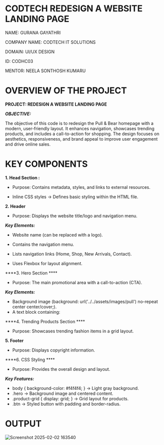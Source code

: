 # CODTECH REDESIGN A WEBSITE LANDING PAGE

NAME: GURANA GAYATHRI

COMPANY NAME: CODTECH IT SOLUTIONS

DOMAIN: UI/UX DESIGN

ID: CODHC03

MENTOR: NEELA SONTHOSH KUMARU

# OVERVIEW OF THE PROJECT

****PROJECT: REDESIGN A WEBSITE LANDING PAGE****

***OBJECTIVE:***

The objective of this code is to redesign the Pull & Bear homepage with a modern, user-friendly layout. It enhances navigation, showcases trending products, and includes a call-to-action for shopping. The design focuses on aesthetics, responsiveness, and brand appeal to improve user engagement and drive online sales. 

# KEY COMPONENTS

****1. Head Section :****

  * Purpose: Contains metadata, styles, and links to external resources.
  
  * Inline CSS styles → Defines basic styling within the HTML file.

****2. Header****

  * Purpose: Displays the website title/logo and navigation menu.

***Key Elements:***

  * Website name (can be replaced with a logo).
  * Contains the navigation menu.
  * Lists navigation links (Home, Shop, New Arrivals, Contact).

  * Uses Flexbox for layout alignment.

****3. Hero Section ****

  * Purpose: The main promotional area with a call-to-action (CTA).

***Key Elements:***

  * Background image (background: url('../../assets/images/pull') no-repeat center center/cover;).
  * A text block containing:

****4. Trending Products Section ****

  * Purpose: Showcases trending fashion items in a grid layout.

****5. Footer****

  * Purpose: Displays copyright information.

****6. CSS Styling ****

  * Purpose: Provides the overall design and layout.

***Key Features:***

  * body { background-color: #f4f4f4; } → Light gray background.
  * .hero → Background image and centered content.
  * .product-grid { display: grid; } → Grid layout for products.
  * .btn → Styled button with padding and border-radius.

# OUTPUT


![Screenshot 2025-02-02 163540](https://github.com/user-attachments/assets/5ca79f92-7781-409e-9a4a-427135182c38)


